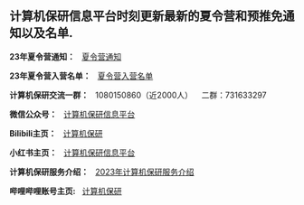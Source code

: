 ## 计算机保研信息平台时刻更新最新的夏令营和预推免通知以及名单.

**23年夏令营通知：**  &nbsp; [夏令营通知](https://github.com/jsjby/jsjby_2023/tree/main)

**23年夏令营入营名单：**  &nbsp; [夏令营入营名单](https://github.com/jsjby/jsjby23_ruying)

**计算机保研交流一群：**  &nbsp; 1080150860（近2000人）  &nbsp; &nbsp;二群：731633297

**微信公众号：**  &nbsp; [计算机保研信息平台](https://mp.weixin.qq.com/s/EEEoK8YZXddrS9m9SOTwDQ)

**Bilibili主页：**  &nbsp; [计算机保研](https://space.bilibili.com/258646084?)

**小红书主页：**  &nbsp; [计算机保研信息平台](https://www.xiaohongshu.com/user/profile/558ce88b874dfa0e75b5d7e5)

**计算机保研服务介绍：**  &nbsp; <a href="https://github.com/jsjby/jsjby_2023/blob/main/PDF/23年计算机保研方案.pdf" target="_blank">2023年计算机保研服务介绍</a>

**哔哩哔哩账号主页:** &nbsp; [计算机保研](https://space.bilibili.com/258646084) <br />

